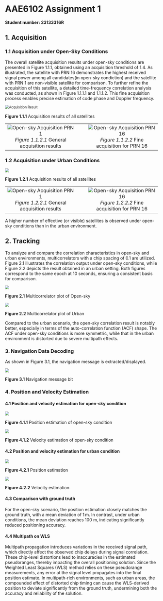 # AAE6102 Assignment 1

**Student number: 23133316R**

## 1. Acquisition

### 1.1 Acquisition under Open-Sky Conditions

The overall satellite acquisition results under open-sky conditions are presented in Figure 1.1.1, obtained using an acquisition threshold of 1.4. As illustrated, the satellite with PRN 16 demonstrates the highest received signal power among all candidates(in open-sky condiction) and the satellite with PRN 1 are non-visible satellite for comparison. To further refine the acquisition of this satellite, a detailed time-frequency correlation analysis was conducted, as shown in Figure 1.1.1.1 and 1.1.1.2. This fine acquisition process enables precise estimation of code phase and Doppler frequency.

<img src="./Figure/opensky_acquisition.png" alt="Acquisition Result" style="zoom:80%;" />

**Figure 1.1.1** Acquisition results of all satellites

<div align="center">
<table>
  <tr>
    <td align="center">
     <img src="./Figure/opensky_acquisition_PRN1.png" alt="Open-sky Acquisition PRN 1" /><br>
      <em>Figure 1.1.2.1 </em> General acquisition results
    </td>
    <td align="center" style="padding-left: 40px;">
      <img src="./Figure/opensky_acquisition_PRN16.png" alt="Open-sky Acquisition PRN 16"/><br>
      <em>Figure 1.1.2.2 </em> Fine acquisition for PRN 16
    </td>
  </tr>
</table>
</div>

### 1.2 Acquisition under Urban Conditions

<img src="./Figure/acquisition_urban.png" style="zoom:80%;" />

**Figure 1.2.1** Acquisition results of all satellites

<div align="center">
<table>
  <tr>
    <td align="center">
     <img src="./Figure/urban_acquisition_PRN1.png" alt="Open-sky Acquisition PRN 1" /><br>
      <em>Figure 1.2.2.1 </em> General acquisition results
    </td>
    <td align="center" style="padding-left: 40px;">
      <img src="./Figure/urban_acquisition_PRN16.png" alt="Open-sky Acquisition PRN 16" /><br>
      <em>Figure 1.2.2.2 </em> Fine acquisition for PRN 16
    </td>
  </tr>
</table>
</div>

A higher number of effective (or visible) satellites is observed under open-sky conditions than in the urban environment.

## 2. Tracking

To analyze and compare the correlation characteristics in open-sky and urban environments, multicorrelators with a chip spacing of 0.1 are utilized. Figure 2.1 illustrates the correlation output under open-sky conditions, while Figure 2.2 depicts the result obtained in an urban setting. Both figures correspond to the same epoch at 10 seconds, ensuring a consistent basis for comparison.

<img src="./Figure/multicorrelator.png" style="zoom:80%;" />

**Figure 2.1** Multicorrelator plot of Open-sky

<img src="./Figure/urban_multicorrelator.png" style="zoom:80%;" />

**Figure 2.2** Multicorrelator plot of Urban

Compared to the urban scenario, the open-sky correlation result is notably better, especially in terms of the auto-correlation function (ACF) shape. The ACF under open-sky conditions is more symmetric, while that in the urban environment is distorted due to severe multipath effects.

### 3. Navigation Data Decoding

As shown in Figure 3.1, the navigation message is extracted/displayed.

<img src="./Figure/navigation message bit.png" style="zoom:80%;" />

**Figure 3.1** Navigation message bit

### 4. Position and Velocity Estimation

#### 4.1 Position and velocity estimation for open-sky condition

<img src="./Figure/opensky_position.png" style="zoom:80%;" />

**Figure 4.1.1** Position estimation of open-sky condition

<img src="./Figure/opensky velocity estimation.png" style="zoom:80%;" />

**Figure 4.1.2** Velocity estimation of open-sky condition

#### 4.2 Position and velocity estimation for urban condition

<img src="./Figure/urban_position.png" style="zoom:80%;" />

**Figure 4.2.1** Position estimation

<img src="./Figure/velocity estimation.png" style="zoom:80%;" />

**Figure 4.2.2** Velocity estimation

#### 4.3 Comparison with ground truth

For the open-sky scenario, the position estimation closely matches the ground truth, with a mean deviation of 1 m. In contrast, under urban conditions, the mean deviation reaches 100 m, indicating significantly reduced positioning accuracy.

#### 4.4 Multipath on WLS

Multipath propagation introduces variations in the received signal path, which directly affect the observed chip delays during signal correlation. These chip-level distortions lead to inaccuracies in the estimated pseudoranges, thereby impacting the overall positioning solution. Since the Weighted Least Squares (WLS) method relies on these pseudorange measurements, any error at the signal level propagates into the final position estimate. In multipath-rich environments, such as urban areas, the compounded effect of distorted chip timing can cause the WLS-derived position to deviate significantly from the ground truth, undermining both the accuracy and reliability of the solution.
